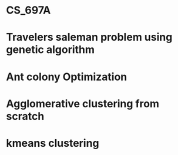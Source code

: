 # CS_697A
# Travelers saleman problem using genetic algorithm 
# Ant colony Optimization
# Agglomerative clustering from scratch
# kmeans clustering
